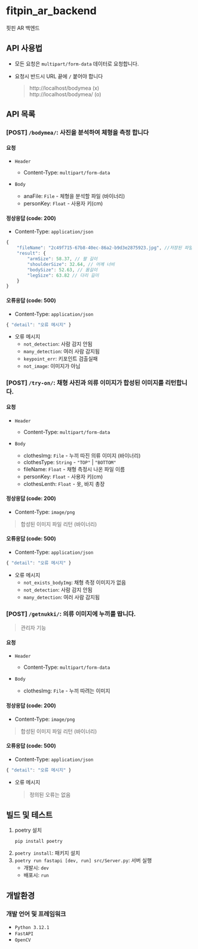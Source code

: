 # fitpin_ar_backend

핏핀 AR 백엔드

## API 사용법

-   모든 요청은 `multipart/form-data` 데이터로 요청합니다.
-   요청시 반드시 URL 끝에 `/` 붙어야 합니다

    > http://localhost/bodymea (x) <br>
    > http://localhost/bodymea/ (o)

## API 목록

### [**POST**] `/bodymea/`: 사진을 분석하여 체형을 측정 합니다

#### 요청

-   `Header`
    -   Content-Type: `multipart/form-data`
-   `Body`

    -   anaFile: `File` - 체형을 분석할 파일 (바이너리)
    -   personKey: `Float` - 사용자 키(cm)

#### 정상응답 (code: 200)

-   Content-Type: `application/json`

```js
{
    "fileName": "2c49f715-67b8-40ec-86a2-b9d3e2875923.jpg", //저장된 파일 명
    "result": {
        "armSize": 58.37, // 팔 길이
        "shoulderSize": 32.64, // 어께 너비
        "bodySize": 52.63, // 몸길이
        "legSize": 63.82 // 다리 길이
    }
}
```

#### 오류응답 (code: 500)

-   Content-Type: `application/json`

```js
{ "detail": "오류 메시지" }
```

-   오류 메시지
    -   `not_detection`: 사람 감지 안됨
    -   `many_detection`: 여러 사람 감지됨
    -   `keypoint_err`: 키포인트 검출실패
    -   `not_image`: 이미지가 아님

### [**POST**] `/try-on/`: 채형 사진과 의류 이미지가 합성된 이미지를 리턴합니다.

#### 요청

-   `Header`
    -   Content-Type: `multipart/form-data`
-   `Body`

    -   clothesImg: `File` - 누끼 따진 의류 이미지 (바이너리)
    -   clothesType: `String` - `"TOP"` | `"BOTTOM"`
    -   fileName: `Float` - 채형 측정시 나온 파일 이름
    -   personKey: `Float` - 사용자 키(cm)
    -   clothesLenth: `Float` - 옷, 바지 총장

#### 정상응답 (code: 200)

-   Content-Type: `image/png`

> 합성된 이미지 파일 리턴 (바이너리)

#### 오류응답 (code: 500)

-   Content-Type: `application/json`

```js
{ "detail": "오류 메시지" }
```

-   오류 메시지
    -   `not_exists_bodyImg`: 채형 측정 이미지가 없음
    -   `not_detection`: 사람 감지 안됨
    -   `many_detection`: 여러 사람 감지됨

### [**POST**] `/getnukki/`: 의류 이미지에 누끼를 땁니다.

> 관리자 기능

#### 요청

-   `Header`
    -   Content-Type: `multipart/form-data`
-   `Body`

    -   clothesImg: `File` - 누끼 따려는 이미지

#### 정상응답 (code: 200)

-   Content-Type: `image/png`

> 합성된 이미지 파일 리턴 (바이너리)

#### 오류응답 (code: 500)

-   Content-Type: `application/json`

```js
{ "detail": "오류 메시지" }
```

-   오류 메시지

    > 정의된 오류는 없음

## 빌드 및 테스트

1. poetry 설치
    ```
    pip install poetry
    ```
2. `poetry install`: 패키지 설치
3. `poetry run fastapi [dev, run] src/Server.py`: 서버 실행
    - 개발시: `dev`
    - 배포시: `run`

## 개발환경

### 개발 언어 및 프레임워크

-   `Python 3.12.1`
-   `FastAPI`
-   `OpenCV`
